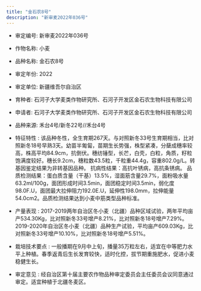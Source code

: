 ```yaml
---
title: "金石农8号"
description: "新审麦2022年036号"
---
```

* 审定编号:  新审麦2022年036号

*  作物名称:  小麦

*  品种名称:  金石农8号

*  审定年份:  2022

*  审定单位:  新疆维吾尔自治区

* 育种者:  石河子大学麦类作物研究所、石河子开发区金石农生物科技有限公司

*  申请者:  石河子大学麦类作物研究所、石河子开发区金石农生物科技有限公司

*  品种来源:  禾台4号/新冬22号//禾台4号

*  特征特性 : 
该品种冬性，全生育期267天。与对照新冬33号生育期相当，比对照新冬18号早熟3天。幼苗半匍匐，苗期生长势强，株型紧凑，分蘖成穗率较高，株高平均84.9cm，抗倒伏。穗纺锤型，长芒，白壳，白粒，角质，籽粒饱满度较好。穗长9.2cm，穗粒数43.5粒，千粒重44.4g，容重802.0g/L。转基因鉴定结果为非转基因品种。
抗病性结果：高抗叶锈病，高抗条锈病。
品质检测结果：蛋白质含量（干基）13.5%，湿面筋含量29.7%，面粉吸水量63.2ml/100g，面团形成时间3.5min，面团稳定时间3.5min，弱化度98.0F.U，面团最大拉伸阻力192.0E.U，延伸性198.0mm，拉伸能量54.0cm2。品质检测结果达到小麦中筋类型品种标准。
 
*  产量表现 : 
2017-2019两年自治区冬小麦（北疆）品种区域试验，两年平均亩产534.30Kg，比对照新冬33号增产8.21%，比对照新冬18号增产7.29%。 2019-2020年自治区冬小麦（北疆）品种生产试验，平均亩产609.03Kg，比对照新冬33号增产10.10%，比对照新冬18号增产5.51%。

*  栽培技术要点 : 
一般播期在9月中上旬，播量35万粒左右，适宜在中等肥力水平上种植。春季返青后生长发育较快，适时化控，拔节期重施肥水，促进小麦稳健生长。

*  审定意见 : 
经自治区第十届主要农作物品种审定委员会主任委员会议同意通过审定。适宜种植于北疆冬麦区。
